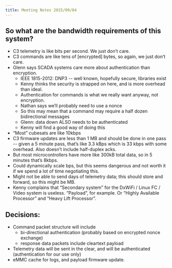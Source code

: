 ```yaml
---
title: Meeting Notes 2015/09/04
---
```


## So what are the bandwidth requirements of this system?

- C3 telemetry is like bits per second. We just don’t care.
- C3 commands are like tens of [encrypted] bytes, so again, we just don’t care.
- Glenn says SCADA systems care more about authentication than encryption.
   - IEEE 1815-2012: DNP3 -- well known, hopefully secure, libraries exist
   - Kenny thinks the security is strapped on here, and is more overhead than ideal.
   - Authentication for commands is what we really want anyway, not encryption.
   - Nathan says we’ll probably need to use a nonce
   - So this may mean that a command may require a half dozen bidirectional messages
   - Glenn: data down ALSO needs to be authenticated
   - Kenny will find a good way of doing this
- “Most” cubesats are like 10kbps
- C3 firmware updates are less than 1 MB and should be done in one pass -- given a 5 minute pass, that’s like 3.3 kBps which is 33 kbps with some overhead. Also doesn’t include half-duplex acks.
- But most microcontrollers have more like 300kB total data, so  in 5 minutes that’s 8kbps.
- Could dynamically scale bps, but this seems dangerous and not worth it if we spend a lot of time negotiating this.
- Might not be able to send days of telemetry data; this should store and forward, so this might be MB.
- Kenny complains that “Secondary system” for the DxWiFi / Linux FC / Video system is useless. “Payload”, for example. Or “Highly Available Processor” and “Heavy Lift Processor”.


## Decisions:

- Command packet structure will include
   - bi-directional authentication (probably based on encrypted nonce exchange)
   - response data packets include cleartext payload
- Telemetry data will be sent in the clear, and will be authenticated (authentication for our use only)
- eMMC cache for logs, and payload firmware update.
